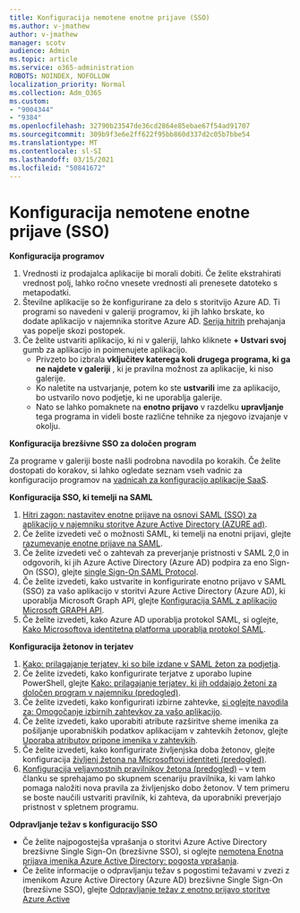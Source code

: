 ```yaml
---
title: Konfiguracija nemotene enotne prijave (SSO)
ms.author: v-jmathew
author: v-jmathew
manager: scotv
audience: Admin
ms.topic: article
ms.service: o365-administration
ROBOTS: NOINDEX, NOFOLLOW
localization_priority: Normal
ms.collection: Adm_O365
ms.custom:
- "9004344"
- "9384"
ms.openlocfilehash: 32790b23547de36cd2864e85ebae67f54ad91707
ms.sourcegitcommit: 309b9f3e6e2ff622f95bb860d337d2c05b7bbe54
ms.translationtype: MT
ms.contentlocale: sl-SI
ms.lasthandoff: 03/15/2021
ms.locfileid: "50841672"
---
```

# <a name="configure-seamless-single-sign-on-sso"></a>Konfiguracija nemotene enotne prijave (SSO)

**Konfiguracija programov**

1. Vrednosti iz prodajalca aplikacije bi morali dobiti. Če želite ekstrahirati vrednost polj, lahko ročno vnesete vrednosti ali prenesete datoteko s metapodatki.
2. Številne aplikacije so že konfigurirane za delo s storitvijo Azure AD. Ti programi so navedeni v galeriji programov, ki jih lahko brskate, ko dodate aplikacijo v najemnika storitve Azure AD. [Serija hitrih](https://docs.microsoft.com/azure/active-directory/manage-apps/add-application-portal-configure) prehajanja vas popelje skozi postopek.
3. Če želite ustvariti aplikacijo, ki ni v galeriji, lahko kliknete **+ Ustvari svoj** gumb za aplikacijo in poimenujete aplikacijo.
    - Privzeto bo izbrala **vključitev katerega koli drugega programa, ki ga ne najdete v galeriji** , ki je pravilna možnost za aplikacije, ki niso galerije.
    - Ko naletite na ustvarjanje, potem ko ste **ustvarili** ime za aplikacijo, bo ustvarilo novo podjetje, ki ne uporablja galerije.
    - Nato se lahko pomaknete na **enotno prijavo** v razdelku **upravljanje** tega programa in videli boste različne tehnike za njegovo izvajanje v okolju.

**Konfiguracija brezšivne SSO za določen program**

Za programe v galeriji boste našli podrobna navodila po korakih. Če želite dostopati do korakov, si lahko ogledate seznam vseh vadnic za konfiguracijo programov na [vadnicah za konfiguracijo aplikacije SaaS](https://docs.microsoft.com/azure/active-directory/saas-apps/tutorial-list).

**Konfiguracija SSO, ki temelji na SAML**

1. [Hitri zagon: nastavitev enotne prijave na osnovi SAML (SSO) za aplikacijo v najemniku storitve Azure Active Directory (AZURE ad)](https://docs.microsoft.com/azure/active-directory/manage-apps/add-application-portal-setup-sso).
2. Če želite izvedeti več o možnosti SAML, ki temelji na enotni prijavi, glejte [razumevanje enotne prijave na SAML](https://docs.microsoft.com/azure/active-directory/manage-apps/configure-saml-single-sign-on).
3. Če želite izvedeti več o zahtevah za preverjanje pristnosti v SAML 2,0 in odgovorih, ki jih Azure Active Directory (Azure AD) podpira za eno Sign-On (SSO), glejte [single Sign-On SAML Protocol](https://docs.microsoft.com/azure/active-directory/develop/single-sign-on-saml-protocol).
4. Če želite izvedeti, kako ustvarite in konfigurirate enotno prijavo v SAML (SSO) za vašo aplikacijo v storitvi Azure Active Directory (Azure AD), ki uporablja Microsoft Graph API, glejte [Konfiguracija SAML z aplikacijo Microsoft GRAPH API](https://docs.microsoft.com/graph/application-saml-sso-configure-api).
5. Če želite izvedeti, kako Azure AD uporablja protokol SAML, si oglejte, [Kako Microsoftova identitetna platforma uporablja protokol SAML](https://docs.microsoft.com/azure/active-directory/develop/active-directory-saml-protocol-reference).

**Konfiguracija žetonov in terjatev**

1. [Kako: prilagajanje terjatev, ki so bile izdane v SAML žeton za podjetja](https://docs.microsoft.com/azure/active-directory/develop/active-directory-saml-claims-customization).
2. Če želite izvedeti, kako konfigurirate terjatve z uporabo lupine PowerShell, glejte [Kako: prilagajanje terjatev, ki jih oddajajo žetoni za določen program v najemniku (predogled)](https://docs.microsoft.com/azure/active-directory/develop/active-directory-claims-mapping).
3. Če želite izvedeti, kako konfigurirati izbirne zahtevke, [si oglejte navodila za: Omogočanje izbirnih zahtevkov za vašo aplikacijo](https://docs.microsoft.com/azure/active-directory/develop/active-directory-optional-claims).
4. Če želite izvedeti, kako uporabiti atribute razširitve sheme imenika za pošiljanje uporabniških podatkov aplikacijam v zahtevkih žetonov, glejte [Uporaba atributov pripone imenika v zahtevkih](https://docs.microsoft.com/azure/active-directory/develop/active-directory-schema-extensions).
5. Če želite izvedeti, kako konfigurirate življenjska doba žetonov, glejte konfiguracija [življenj žetona na Microsoftovi identiteti (predogled)](https://docs.microsoft.com/azure/active-directory/develop/active-directory-configurable-token-lifetimes).
6. [Konfiguracija veljavnostnih pravilnikov žetona (predogled)](https://docs.microsoft.com/azure/active-directory/develop/configure-token-lifetimes) – v tem članku se sprehajamo po skupnem scenariju pravilnika, ki vam lahko pomaga naložiti nova pravila za življenjsko dobo žetonov. V tem primeru se boste naučili ustvariti pravilnik, ki zahteva, da uporabniki preverjajo pristnost v spletnem programu.

**Odpravljanje težav s konfiguracijo SSO**

- Če želite najpogostejša vprašanja o storitvi Azure Active Directory brezšivne Single Sign-On (brezšivne SSO), si oglejte [nemotena Enotna prijava imenika Azure Active Directory: pogosta vprašanja](https://docs.microsoft.com/azure/active-directory/hybrid/how-to-connect-sso-faq).
- Če želite informacije o odpravljanju težav s pogostimi težavami v zvezi z imenikom Azure Active Directory (Azure AD) brezšivne Single Sign-On (brezšivne SSO), glejte [Odpravljanje težav z enotno prijavo storitve Azure Active](https://docs.microsoft.com/azure/active-directory/hybrid/tshoot-connect-sso)
